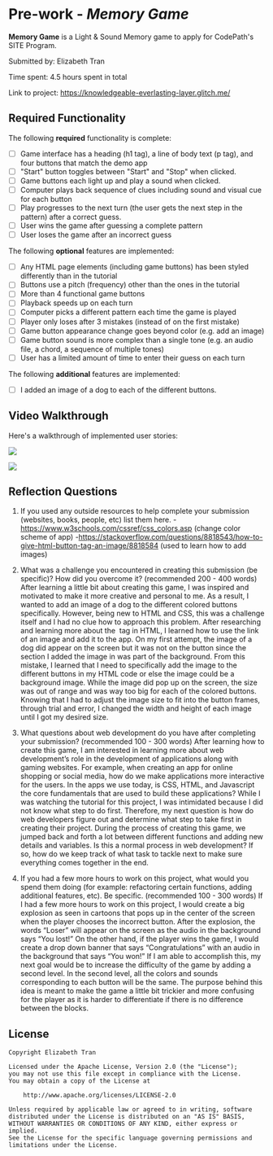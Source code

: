 # Pre-work - _Memory Game_

**Memory Game** is a Light & Sound Memory game to apply for CodePath's SITE Program.

Submitted by: Elizabeth Tran

Time spent: 4.5 hours spent in total

Link to project: https://knowledgeable-everlasting-layer.glitch.me/

## Required Functionality

The following **required** functionality is complete:

- [ ] Game interface has a heading (h1 tag), a line of body text (p tag), and four buttons that match the demo app
- [ ] "Start" button toggles between "Start" and "Stop" when clicked.
- [ ] Game buttons each light up and play a sound when clicked.
- [ ] Computer plays back sequence of clues including sound and visual cue for each button
- [ ] Play progresses to the next turn (the user gets the next step in the pattern) after a correct guess.
- [ ] User wins the game after guessing a complete pattern
- [ ] User loses the game after an incorrect guess

The following **optional** features are implemented:

- [ ] Any HTML page elements (including game buttons) has been styled differently than in the tutorial
- [ ] Buttons use a pitch (frequency) other than the ones in the tutorial
- [ ] More than 4 functional game buttons
- [ ] Playback speeds up on each turn
- [ ] Computer picks a different pattern each time the game is played
- [ ] Player only loses after 3 mistakes (instead of on the first mistake)
- [ ] Game button appearance change goes beyond color (e.g. add an image)
- [ ] Game button sound is more complex than a single tone (e.g. an audio file, a chord, a sequence of multiple tones)
- [ ] User has a limited amount of time to enter their guess on each turn

The following **additional** features are implemented:

- [ ] I added an image of a dog to each of the different buttons.

## Video Walkthrough

Here's a walkthrough of implemented user stories:

![](https://i.imgur.com/Nbitbzu.gif)

![](https://i.imgur.com/6ft2I2i.gif)

## Reflection Questions

1. If you used any outside resources to help complete your submission (websites, books, people, etc) list them here. -https://www.w3schools.com/cssref/css_colors.asp (change color scheme of app) -https://stackoverflow.com/questions/8818543/how-to-give-html-button-tag-an-image/8818584 (used to learn how to add images)

2. What was a challenge you encountered in creating this submission (be specific)? How did you overcome it? (recommended 200 - 400 words)
   After learning a little bit about creating this game, I was inspired and motivated to make it more creative and personal to me. As a result, I wanted to add an image of a dog to the different colored buttons specifically. However, being new to HTML and CSS, this was a challenge itself and I had no clue how to approach this problem. After researching and learning more about the <img> tag in HTML, I learned how to use the link of an image and add it to the app. On my first attempt, the image of a dog did appear on the screen but it was not on the button since the section I added the image in was part of the background. From this mistake, I learned that I need to specifically add the image to the different buttons in my HTML code or else the image could be a background image. While the image did pop up on the screen, the size was out of range and was way too big for each of the colored buttons. Knowing that I had to adjust the image size to fit into the button frames, through trial and error, I changed the width and height of each image until I got my desired size.

3. What questions about web development do you have after completing your submission? (recommended 100 - 300 words)
   After learning how to create this game, I am interested in learning more about web development’s role in the development of applications along with gaming websites. For example, when creating an app for online shopping or social media, how do we make applications more interactive for the users. In the apps we use today, is CSS, HTML, and Javascript the core fundamentals that are used to build these applications? While I was watching the tutorial for this project, I was intimidated because I did not know what step to do first. Therefore, my next question is how do web developers figure out and determine what step to take first in creating their project. During the process of creating this game, we jumped back and forth a lot between different functions and adding new details and variables. Is this a normal process in web development? If so, how do we keep track of what task to tackle next to make sure everything comes together in the end.

4. If you had a few more hours to work on this project, what would you spend them doing (for example: refactoring certain functions, adding additional features, etc). Be specific. (recommended 100 - 300 words)
   If I had a few more hours to work on this project, I would create a big explosion as seen in cartoons that pops up in the center of the screen when the player chooses the incorrect button. After the explosion, the words “Loser” will appear on the screen as the audio in the background says “You lost!” On the other hand, if the player wins the game, I would create a drop down banner that says “Congratulations” with an audio in the background that says “You won!” If I am able to accomplish this, my next goal would be to increase the difficulty of the game by adding a second level. In the second level, all the colors and sounds corresponding to each button will be the same. The purpose behind this idea is meant to make the game a little bit trickier and more confusing for the player as it is harder to differentiate if there is no difference between the blocks.

## License

    Copyright Elizabeth Tran

    Licensed under the Apache License, Version 2.0 (the "License");
    you may not use this file except in compliance with the License.
    You may obtain a copy of the License at

        http://www.apache.org/licenses/LICENSE-2.0

    Unless required by applicable law or agreed to in writing, software
    distributed under the License is distributed on an "AS IS" BASIS,
    WITHOUT WARRANTIES OR CONDITIONS OF ANY KIND, either express or implied.
    See the License for the specific language governing permissions and
    limitations under the License.
